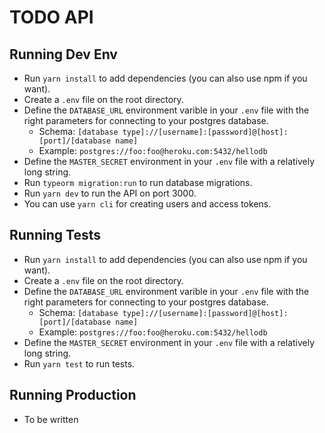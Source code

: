 # TODO API

## Running Dev Env

* Run `yarn install` to add dependencies (you can also use npm if you want).
* Create a `.env` file on the root directory.
* Define the `DATABASE_URL` environment varible in your `.env` file with the right parameters for connecting to your postgres database.
  * Schema: `[database type]://[username]:[password]@[host]:[port]/[database name]`
  * Example: `postgres://foo:foo@heroku.com:5432/hellodb`
* Define the `MASTER_SECRET` environment in your `.env` file with a relatively long string.
* Run `typeorm migration:run` to run database migrations.
* Run `yarn dev` to run the API on port 3000.
* You can use `yarn cli` for creating users and access tokens.

## Running Tests

* Run `yarn install` to add dependencies (you can also use npm if you want).
* Create a `.env` file on the root directory.
* Define the `DATABASE_URL` environment varible in your `.env` file with the right parameters for connecting to your postgres database.
  * Schema: `[database type]://[username]:[password]@[host]:[port]/[database name]`
  * Example: `postgres://foo:foo@heroku.com:5432/hellodb`
* Define the `MASTER_SECRET` environment in your `.env` file with a relatively long string.
* Run `yarn test` to run tests.

## Running Production

* To be written